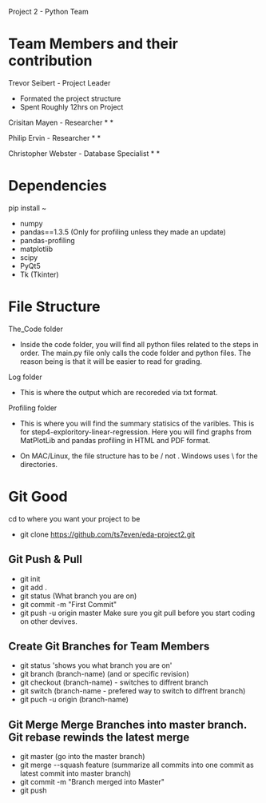 Project 2 - Python Team

# Team Members and their contribution
Trevor Seibert - Project Leader
* Formated the project structure
* Spent Roughly 12hrs on Project

Crisitan Mayen - Researcher
* 
* 

Philip Ervin - Researcher 
* 
* 

Christopher Webster - Database Specialist 
* 
* 

# Dependencies 
pip install ~
* numpy
* pandas==1.3.5 (Only for profiling unless they made an update)
* pandas-profiling
* matplotlib
* scipy 
* PyQt5
* Tk (Tkinter)

# File Structure 
The_Code folder
* Inside the code folder, you will find all python files related to the steps in order. The main.py file only calls the code folder and python files. The reason being is that it will be easier to read for grading.

Log folder
* This is where the output which are recoreded via txt format. 

Profiling folder
* This is where you will find the summary statisics of the varibles. This is for step4-exploritory-linear-regression. Here you will find graphs from MatPlotLib and pandas profiling in HTML and PDF format. 

* On MAC/Linux, the file structure has to be / not \. Windows uses \ for the directories. 

# Git Good 

cd to where you want your project to be 

* git clone https://github.com/ts7even/eda-project2.git

## Git Push & Pull 
* git init
* git add . 
* git status (What branch you are on)
* git commit -m "First Commit"
* git push -u origin master 
Make sure you git pull before you start coding on other devives. 

## Create Git Branches for Team Members
* git status 'shows you what branch you are on'
* git branch (branch-name) (and or specific revision)
* git checkout (branch-name) - switches to diffrent branch
* git switch (branch-name - prefered way to switch to diffrent branch)
* git puch -u origin (branch-name)

## Git Merge Merge Branches into master branch. Git rebase rewinds the latest merge
* git master (go into the master branch)
* git merge --squash feature (summarize all commits into one commit as latest commit into master branch)
* git commit -m "Branch merged into Master"
* git push 